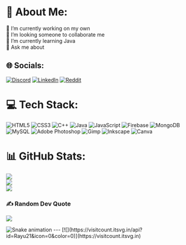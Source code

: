 # 💫 About Me:
🔭 I’m currently working on my own<br>👯 I’m looking someone to collaborate me<br>🌱 I’m currently learning Java<br>💬 Ask me about<br>


## 🌐 Socials:
[![Discord](https://img.shields.io/badge/Discord-%237289DA.svg?logo=discord&logoColor=white)](https://discord.gg/https://discord.gg/gtfMWXsr) [![LinkedIn](https://img.shields.io/badge/LinkedIn-%230077B5.svg?logo=linkedin&logoColor=white)](https://linkedin.com/in/agevs) [![Reddit](https://img.shields.io/badge/Reddit-%23FF4500.svg?logo=Reddit&logoColor=white)](https://reddit.com/user/cowhead2002) 

# 💻 Tech Stack:
![HTML5](https://img.shields.io/badge/html5-%23E34F26.svg?style=flat&logo=html5&logoColor=white) ![CSS3](https://img.shields.io/badge/css3-%231572B6.svg?style=flat&logo=css3&logoColor=white) ![C++](https://img.shields.io/badge/c++-%2300599C.svg?style=flat&logo=c%2B%2B&logoColor=white) ![Java](https://img.shields.io/badge/java-%23ED8B00.svg?style=flat&logo=openjdk&logoColor=white) ![JavaScript](https://img.shields.io/badge/javascript-%23323330.svg?style=flat&logo=javascript&logoColor=%23F7DF1E) ![Firebase](https://img.shields.io/badge/Firebase-039BE5?style=flat&logo=Firebase&logoColor=white) ![MongoDB](https://img.shields.io/badge/MongoDB-%234ea94b.svg?style=flat&logo=mongodb&logoColor=white) ![MySQL](https://img.shields.io/badge/mysql-%2300000f.svg?style=flat&logo=mysql&logoColor=white) ![Adobe Photoshop](https://img.shields.io/badge/adobe%20photoshop-%2331A8FF.svg?style=flat&logo=adobe%20photoshop&logoColor=white) ![Gimp](https://img.shields.io/badge/Gimp-657D8B?style=flat&logo=gimp&logoColor=FFFFFF) ![Inkscape](https://img.shields.io/badge/Inkscape-e0e0e0?style=flat&logo=inkscape&logoColor=080A13) ![Canva](https://img.shields.io/badge/Canva-%2300C4CC.svg?style=flat&logo=Canva&logoColor=white)
# 📊 GitHub Stats:
![](https://github-readme-stats.vercel.app/api?username=Rayu21&theme=dark&hide_border=true&include_all_commits=false&count_private=true)<br/>
![](https://github-readme-streak-stats.herokuapp.com/?user=Rayu21&theme=dark&hide_border=true)<br/>
![](https://github-readme-stats.vercel.app/api/top-langs/?username=Rayu21&theme=dark&hide_border=true&include_all_commits=false&count_private=true&layout=compact)

### ✍️ Random Dev Quote
![](https://quotes-github-readme.vercel.app/api?type=horizontal&theme=radical)

<img src="https://raw.githubusercontent.com/maurodesouza/maurodesouza/output/snake.svg" alt="Snake animation" />
---
[![](https://visitcount.itsvg.in/api?id=Rayu21&icon=0&color=0)](https://visitcount.itsvg.in)

<!-- Proudly created with GPRM ( https://gprm.itsvg.in ) -->
